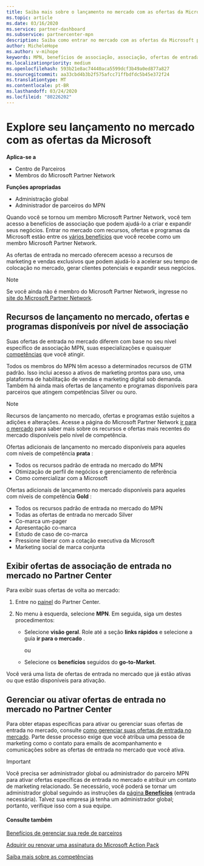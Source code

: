 ```yaml
---
title: Saiba mais sobre o lançamento no mercado com as ofertas da Microsoft | Centro de parceiros
ms.topic: article
ms.date: 03/16/2020
ms.service: partner-dashboard
ms.subservice: partnercenter-mpn
description: Saiba como entrar no mercado com as ofertas da Microsoft pode ajudar a acelerar o tempo de colocação no mercado, gerar clientes potenciais e expandir seus negócios.
author: MicheleHope
ms.author: v-mihope
keywords: MPN, benefícios de associação, associação, ofertas de entrada no mercado, entrar no mercado com a Microsoft, ir para o mercado, associação Gold, associação Silver
ms.localizationpriority: medium
ms.openlocfilehash: 593b21e8ac74440aca5599dcf3b49a0ed877a827
ms.sourcegitcommit: aa33cbd4b3b2f575afcc71ffbdfdc5b45e372f24
ms.translationtype: MT
ms.contentlocale: pt-BR
ms.lasthandoff: 03/24/2020
ms.locfileid: "80226202"
---
```

# <a name="explore-your-go-to-market-with-microsoft-offers"></a>Explore seu lançamento no mercado com as ofertas da Microsoft

**Aplica-se a**

- Centro de Parceiros
- Membros do Microsoft Partner Network

**Funções apropriadas**

- Administração global
- Administrador de parceiros do MPN

Quando você se tornou um membro Microsoft Partner Network, você tem acesso a benefícios de associação que podem ajudá-lo a criar e expandir seus negócios. Entrar no mercado com recursos, ofertas e programas da Microsoft estão entre os [vários benefícios](https://partner.microsoft.com/manage-your-partner-network-benefits) que você recebe como um membro Microsoft Partner Network.

As ofertas de entrada no mercado oferecem acesso a recursos de marketing e vendas exclusivos que podem ajudá-lo a acelerar seu tempo de colocação no mercado, gerar clientes potenciais e expandir seus negócios.

>[!NOTE]
>Se você ainda não é membro do Microsoft Partner Network, ingresse no [site do Microsoft Partner Network](https://partner.microsoft.com/membership).


## <a name="go-to-market-resources-offers-and-programs-available-by-membership-level"></a>Recursos de lançamento no mercado, ofertas e programas disponíveis por nível de associação

Suas ofertas de entrada no mercado diferem com base no seu nível específico de associação MPN, suas especializações e quaisquer [competências](learn-about-competencies.md) que você atingir.

Todos os membros do MPN têm acesso a determinados recursos de GTM padrão. Isso inclui acesso a ativos de marketing prontos para uso, uma plataforma de habilitação de vendas e marketing digital sob demanda. Também há ainda mais ofertas de lançamento e programas disponíveis para parceiros que atingem competências Silver ou ouro.

>[!NOTE]
>Recursos de lançamento no mercado, ofertas e programas estão sujeitos a adições e alterações. Acesse a página do Microsoft Partner Network [ir para o mercado](https://partner.microsoft.com/membership/go-to-market) para saber mais sobre os recursos e ofertas mais recentes do mercado disponíveis pelo nível de competência.

Ofertas adicionais de lançamento no mercado disponíveis para aqueles com níveis de competência **prata** :

- Todos os recursos padrão de entrada no mercado do MPN
- Otimização de perfil de negócios e gerenciamento de referência
- Como comercializar com a Microsoft

Ofertas adicionais de lançamento no mercado disponíveis para aqueles com níveis de competência **Gold** :

- Todos os recursos padrão de entrada no mercado do MPN
- Todas as ofertas de entrada no mercado Silver
- Co-marca um-pager
- Apresentação co-marca
- Estudo de caso de co-marca
- Pressione liberar com a cotação executiva da Microsoft
- Marketing social de marca conjunta

## <a name="view-go-to-market-membership-offers-in-partner-center"></a>Exibir ofertas de associação de entrada no mercado no Partner Center

Para exibir suas ofertas de volta ao mercado:

1. Entre no [painel]( https://docs.microsoft.com/partner-center/) do Partner Center.

2. No menu à esquerda, selecione **MPN**. Em seguida, siga um destes procedimentos:

    - Selecione **visão geral**. Role até a seção **links rápidos** e selecione a guia **ir para o mercado** .

      ou

    - Selecione os **benefícios** seguidos do **go-to-Market**.

Você verá uma lista de ofertas de entrada no mercado que já estão ativas ou que estão disponíveis para ativação.

## <a name="manage-or-activate-go-to-market-offers-in-partner-center"></a>Gerenciar ou ativar ofertas de entrada no mercado no Partner Center

Para obter etapas específicas para ativar ou gerenciar suas ofertas de entrada no mercado, consulte [como gerenciar suas ofertas de entrada no mercado](manage-your-partner-network-benefits.md#manage-go-to-market-offers). Parte desse processo exige que você atribua uma pessoa de marketing como o contato para emails de acompanhamento e comunicações sobre as ofertas de entrada no mercado que você ativa.

>[!IMPORTANT]
>Você precisa ser administrador global ou administrador do parceiro MPN para ativar ofertas específicas de entrada no mercado e atribuir um contato de marketing relacionado. Se necessário, você poderá se tornar um administrador global seguindo as instruções da [página **Benefícios**](https://partnercenter.microsoft.com/pcv/partnership/benefits) (entrada necessária). Talvez sua empresa já tenha um administrador global; portanto, verifique isso com a sua equipe.

#### <a name="see-also"></a>Consulte também

[Benefícios de gerenciar sua rede de parceiros](manage-your-partner-network-benefits.md)

[Adquirir ou renovar uma assinatura do Microsoft Action Pack](mpn-get-action-pack.md)

[Saiba mais sobre as competências](learn-about-competencies.md)
